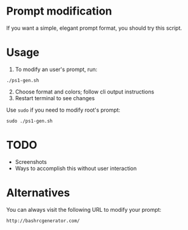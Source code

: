 # Prompt modification

If you want a simple, elegant prompt format, you should try this script.

# Usage

1. To modify an user's prompt, run:
```
./ps1-gen.sh
```
2. Choose format and colors; follow cli output instructions
3. Restart terminal to see changes

Use `sudo` if you need to modify root's prompt:
```
sudo ./ps1-gen.sh
```

# TODO

* Screenshots
* Ways to accomplish this without user interaction

# Alternatives

You can always visit the following URL to modify your prompt:
```
http://bashrcgenerator.com/
```